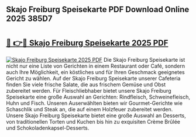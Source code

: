 ## Skajo Freiburg Speisekarte PDF Download Online 2025 385D7

# <h2><a href="http://gcaee2o.nevu.top/?p=Skajo+Freiburg+Speisekarte">🔗 👉🔴 Skajo Freiburg Speisekarte 2025 PDF</a></h2>

[![Skajo Freiburg Speisekarte 2025 PDF](https://i.imgur.com/dBaPXMq.png)](http://gcaee2o.nevu.top/?p=Skajo+Freiburg+Speisekarte)
Die Skajo Freiburg Speisekarte ist nicht nur eine Liste von Gerichten in einem Restaurant oder Café, sondern auch Ihre Möglichkeit, ein köstliches und für Ihren Geschmack geeignetes Gericht zu wählen. Auf der Skajo Freiburg Speisekarte unserer Cafeteria finden Sie viele frische Salate, die aus frischem Gemüse und Obst zubereitet werden. Für Fleischliebhaber bietet unsere Skajo Freiburg Speisekarte eine große Auswahl an Gerichten: Rindfleisch, Schweinefleisch, Huhn und Fisch. Unseren Auserwählten bieten wir Gourmet-Gerichte wie Schaschlik und Steak an, die auf einem Holzfeuer zubereitet werden. Unsere Skajo Freiburg Speisekarte bietet eine große Auswahl an Desserts, von traditionellen Torten und Kuchen bis hin zu exquisiten Crème Brûlée und Schokoladenkapsel-Desserts.
